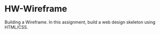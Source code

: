 # HW-Wireframe
Building a Wireframe. In this assignment, build a web design skeleton using HTML/CSS.
